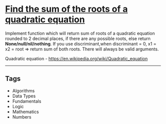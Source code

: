 # [Find the sum of the roots of a quadratic equation](https://www.codewars.com/kata/57d448c6ba30875437000138)

Implement function which will return sum of roots of a quadratic equation rounded to 2 decimal places, if there are any possible roots, else return **None/null/nil/nothing**. If you use discriminant,when discriminant = 0, x1 = x2 = root => return sum of both roots. There will always be valid arguments.

Quadratic equation - https://en.wikipedia.org/wiki/Quadratic_equation

---

## Tags

- Algorithms
- Data Types
- Fundamentals
- Logic
- Mathematics
- Numbers
